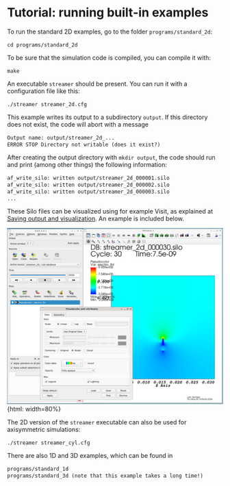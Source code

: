 # Tutorial: running built-in examples

To run the standard 2D examples, go to the folder `programs/standard_2d`:

    cd programs/standard_2d

To be sure that the simulation code is compiled, you can compile it with:

    make

An executable `streamer` should be present. You can run it with a configuration
file like this:

    ./streamer streamer_2d.cfg

This example writes its output to a subdirectory `output`. If this directory does not exist, the code will abort with a message

    Output name: output/streamer_2d_...
    ERROR STOP Directory not writable (does it exist?)

After creating the output directory with `mkdir output`, the code should run and print (among other things) the following information:

    af_write_silo: written output/streamer_2d_000001.silo
    af_write_silo: written output/streamer_2d_000002.silo
    af_write_silo: written output/streamer_2d_000003.silo
    ...

These Silo files can be visualized using for example Visit, as explained at [Saving output and visualization](documentation/output_and_visualization.md). An example is included below.

![2D Pseudocolor plot of electric field](images/visit-pseudocolor-example.png){html: width=80%}

The 2D version of the `streamer` executable can also be used for axisymmetric simulations:

    ./streamer streamer_cyl.cfg

There are also 1D and 3D examples, which can be found in

    programs/standard_1d
    programs/standard_3d (note that this example takes a long time!)
